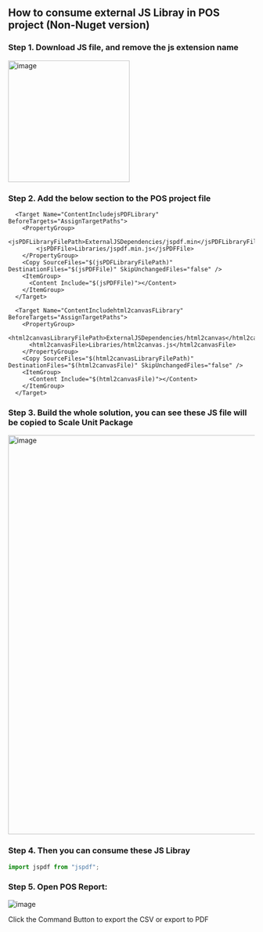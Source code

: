 ## How to consume external JS Libray in POS  project (Non-Nuget version)

### Step 1.  Download JS  file, and remove the js extension name
<img width="248" alt="image" src="https://github.com/zhangguanghuib/NewCommerceSDK/assets/14832260/fc126622-5039-45c1-9fa0-39ac0791ccd6">

### Step 2.  Add the below section to the POS project file
```
  <Target Name="ContentIncludejsPDFLibrary" BeforeTargets="AssignTargetPaths">
    <PropertyGroup>
        <jsPDFLibraryFilePath>ExternalJSDependencies/jspdf.min</jsPDFLibraryFilePath>
        <jsPDFFile>Libraries/jspdf.min.js</jsPDFFile>
    </PropertyGroup>
    <Copy SourceFiles="$(jsPDFLibraryFilePath)" DestinationFiles="$(jsPDFFile)" SkipUnchangedFiles="false" />
    <ItemGroup>
      <Content Include="$(jsPDFFile)"></Content>
    </ItemGroup>
  </Target>

  <Target Name="ContentIncludehtml2canvasFLibrary" BeforeTargets="AssignTargetPaths">
    <PropertyGroup>
      <html2canvasLibraryFilePath>ExternalJSDependencies/html2canvas</html2canvasLibraryFilePath>
      <html2canvasFile>Libraries/html2canvas.js</html2canvasFile>
    </PropertyGroup>
    <Copy SourceFiles="$(html2canvasLibraryFilePath)" DestinationFiles="$(html2canvasFile)" SkipUnchangedFiles="false" />
    <ItemGroup>
      <Content Include="$(html2canvasFile)"></Content>
    </ItemGroup>
  </Target>
```

###  Step 3.   Build the whole solution,  you can see these JS file will be copied to Scale Unit Package
<img width="814" alt="image" src="https://github.com/zhangguanghuib/NewCommerceSDK/assets/14832260/552e130e-a697-48dc-8ce4-1ddc25b80878">


###  Step 4. Then you can consume these JS Libray
```js
import jspdf from "jspdf"; 
```
###  Step 5. Open POS Report:
   ![image](https://github.com/zhangguanghuib/NewCommerceSDK/assets/14832260/5c537531-6bfa-4f9b-a0cb-91bd7150a474)

   Click the Command Button to export the CSV or  export to PDF

